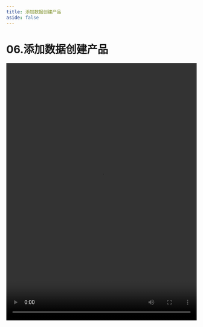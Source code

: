 ```yaml
---
title: 添加数据创建产品
aside: false
---
```


# 06.添加数据创建产品

<video autoplay src="http://qn.chinavanes.com/nodejs/module-11/06.添加数据创建产品.mp4" controls controlsList="nodownload" width="100%" height="680"/>

